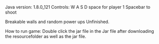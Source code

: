 
Java version: 1.8.0_121
Controls: W A S D space for player 1 Spacebar to shoot

Breakable walls and random power ups
Unfinished.

How to run game: Double click the jar file in the Jar file after downloading the resourcefolder as well as the jar file.

